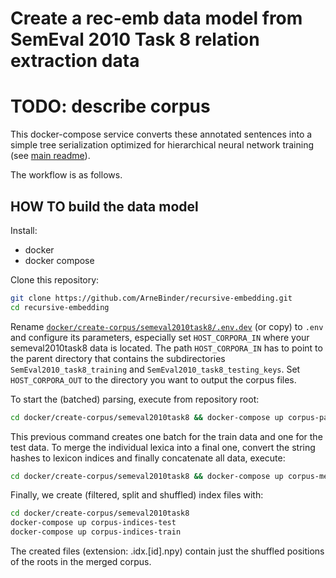 # Create a rec-emb data model from SemEval 2010 Task 8 relation extraction data

# TODO: describe corpus

This docker-compose service converts these annotated sentences into a simple tree serialization optimized for hierarchical neural
network training (see [main readme](../../../README.md)).


The workflow is as follows.

## HOW TO build the data model

Install:
 * docker
 * docker compose

Clone this repository:
```bash
git clone https://github.com/ArneBinder/recursive-embedding.git
cd recursive-embedding
```

Rename [`docker/create-corpus/semeval2010task8/.env.dev`](.env.dev) (or copy) to `.env` and configure its parameters, especially set `HOST_CORPORA_IN` where your semeval2010task8 data is located. The path `HOST_CORPORA_IN` has to point to the parent directory that contains the subdirectories `SemEval2010_task8_training` and `SemEval2010_task8_testing_keys`. Set `HOST_CORPORA_OUT` to the directory you want to output the corpus files.


To start the (batched) parsing, execute from repository root:

```bash
cd docker/create-corpus/semeval2010task8 && docker-compose up corpus-parse
```

This previous command creates one batch for the train data and one for the test data. To merge the individual lexica into a final one, convert the string hashes to lexicon indices and finally concatenate all data, execute:
```bash
cd docker/create-corpus/semeval2010task8 && docker-compose up corpus-merge
```

Finally, we create (filtered, split and shuffled) index files with:
```bash
cd docker/create-corpus/semeval2010task8
docker-compose up corpus-indices-test
docker-compose up corpus-indices-train
```
The created files (extension: .idx.[id].npy) contain just the shuffled positions of the roots in the merged corpus.

